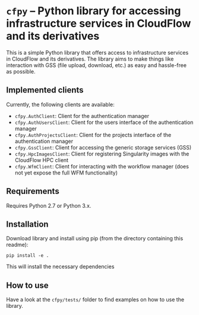 # `cfpy` – Python library for accessing infrastructure services in CloudFlow and its derivatives
This is a simple Python library that offers access to infrastructure services
in CloudFlow and its derivatives. The library aims to make things like
interaction with GSS (file upload, download, etc.) as easy and hassle-free as
possible.

## Implemented clients
Currently, the following clients are available:
* `cfpy.AuthClient`: Client for the authentication manager
* `cfpy.AuthUsersClient`: Client for the users interface of the authentication
  manager
* `cfpy.AuthProjectsClient`: Client for the projects interface of the
  authentication manager
* `cfpy.GssClient`: Client for accessing the generic storage services (GSS)
* `cfpy.HpcImagesClient`: Client for registering Singularity images with the
  CloudFlow HPC client
* `cfpy.WfmClient`: Client for interacting with the workflow manager (does not
  yet expose the full WFM functionality)

## Requirements
Requires Python 2.7 or Python 3.x.

## Installation
Download library and install using pip (from the directory containing this
readme):
```
pip install -e .
```
This will install the necessary dependencies

## How to use
Have a look at the `cfpy/tests/` folder to find examples on how to use the
library.
